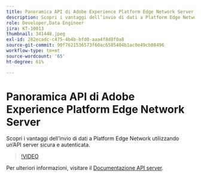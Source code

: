 ```yaml
---
title: Panoramica API di Adobe Experience Platform Edge Network Server
description: Scopri i vantaggi dell’invio di dati a Platform Edge Network utilizzando un’API server sicura e autenticata.
role: Developer,Data Engineer
jira: KT-10013
thumbnail: 341448.jpeg
exl-id: 282ecadc-c475-4b4b-bfd0-aaa4f8d8f0a8
source-git-commit: 90f7621536573f60ac6585404b1ac0e49cb08496
workflow-type: tm+mt
source-wordcount: '65'
ht-degree: 61%

---
```


# Panoramica API di Adobe Experience Platform Edge Network Server

Scopri i vantaggi dell’invio di dati a Platform Edge Network utilizzando un’API server sicura e autenticata.

>[!VIDEO](https://video.tv.adobe.com/v/341448?quality=12&learn=on)

Per ulteriori informazioni, visitare il [Documentazione API server](https://experienceleague.adobe.com/docs/experience-platform/edge-network-server-api/overview.html?lang=it).
